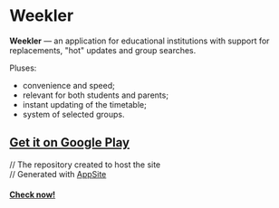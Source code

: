 # Weekler

**Weekler** — an application for educational institutions with support for replacements, "hot" updates and group searches.

Pluses:
* convenience and speed;
* relevant for both students and parents;
* instant updating of the timetable;
* system of selected groups.

## [Get it on Google Play](https://play.google.com/store/apps/details?id=com.weekler)

// The repository created to host the site <br>
// Generated with [AppSite](https://appsite.skygear.io/) <br>
#### [Check now!](https://drsmile444.github.io/weekler-promo)